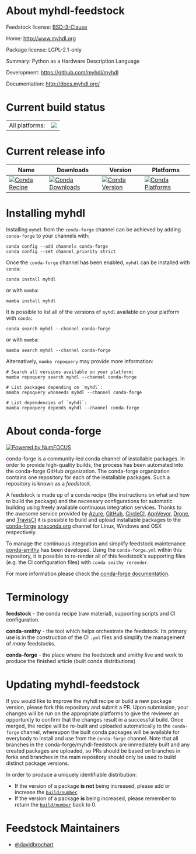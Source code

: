 About myhdl-feedstock
=====================

Feedstock license: [BSD-3-Clause](https://github.com/conda-forge/myhdl-feedstock/blob/main/LICENSE.txt)

Home: http://www.myhdl.org

Package license: LGPL-2.1-only

Summary: Python as a Hardware Description Language

Development: https://github.com/myhdl/myhdl

Documentation: http://docs.myhdl.org/

Current build status
====================


<table><tr><td>All platforms:</td>
    <td>
      <a href="https://dev.azure.com/conda-forge/feedstock-builds/_build/latest?definitionId=11585&branchName=main">
        <img src="https://dev.azure.com/conda-forge/feedstock-builds/_apis/build/status/myhdl-feedstock?branchName=main">
      </a>
    </td>
  </tr>
</table>

Current release info
====================

| Name | Downloads | Version | Platforms |
| --- | --- | --- | --- |
| [![Conda Recipe](https://img.shields.io/badge/recipe-myhdl-green.svg)](https://anaconda.org/conda-forge/myhdl) | [![Conda Downloads](https://img.shields.io/conda/dn/conda-forge/myhdl.svg)](https://anaconda.org/conda-forge/myhdl) | [![Conda Version](https://img.shields.io/conda/vn/conda-forge/myhdl.svg)](https://anaconda.org/conda-forge/myhdl) | [![Conda Platforms](https://img.shields.io/conda/pn/conda-forge/myhdl.svg)](https://anaconda.org/conda-forge/myhdl) |

Installing myhdl
================

Installing `myhdl` from the `conda-forge` channel can be achieved by adding `conda-forge` to your channels with:

```
conda config --add channels conda-forge
conda config --set channel_priority strict
```

Once the `conda-forge` channel has been enabled, `myhdl` can be installed with `conda`:

```
conda install myhdl
```

or with `mamba`:

```
mamba install myhdl
```

It is possible to list all of the versions of `myhdl` available on your platform with `conda`:

```
conda search myhdl --channel conda-forge
```

or with `mamba`:

```
mamba search myhdl --channel conda-forge
```

Alternatively, `mamba repoquery` may provide more information:

```
# Search all versions available on your platform:
mamba repoquery search myhdl --channel conda-forge

# List packages depending on `myhdl`:
mamba repoquery whoneeds myhdl --channel conda-forge

# List dependencies of `myhdl`:
mamba repoquery depends myhdl --channel conda-forge
```


About conda-forge
=================

[![Powered by
NumFOCUS](https://img.shields.io/badge/powered%20by-NumFOCUS-orange.svg?style=flat&colorA=E1523D&colorB=007D8A)](https://numfocus.org)

conda-forge is a community-led conda channel of installable packages.
In order to provide high-quality builds, the process has been automated into the
conda-forge GitHub organization. The conda-forge organization contains one repository
for each of the installable packages. Such a repository is known as a *feedstock*.

A feedstock is made up of a conda recipe (the instructions on what and how to build
the package) and the necessary configurations for automatic building using freely
available continuous integration services. Thanks to the awesome service provided by
[Azure](https://azure.microsoft.com/en-us/services/devops/), [GitHub](https://github.com/),
[CircleCI](https://circleci.com/), [AppVeyor](https://www.appveyor.com/),
[Drone](https://cloud.drone.io/welcome), and [TravisCI](https://travis-ci.com/)
it is possible to build and upload installable packages to the
[conda-forge](https://anaconda.org/conda-forge) [anaconda.org](https://anaconda.org/)
channel for Linux, Windows and OSX respectively.

To manage the continuous integration and simplify feedstock maintenance
[conda-smithy](https://github.com/conda-forge/conda-smithy) has been developed.
Using the ``conda-forge.yml`` within this repository, it is possible to re-render all of
this feedstock's supporting files (e.g. the CI configuration files) with ``conda smithy rerender``.

For more information please check the [conda-forge documentation](https://conda-forge.org/docs/).

Terminology
===========

**feedstock** - the conda recipe (raw material), supporting scripts and CI configuration.

**conda-smithy** - the tool which helps orchestrate the feedstock.
                   Its primary use is in the construction of the CI ``.yml`` files
                   and simplify the management of *many* feedstocks.

**conda-forge** - the place where the feedstock and smithy live and work to
                  produce the finished article (built conda distributions)


Updating myhdl-feedstock
========================

If you would like to improve the myhdl recipe or build a new
package version, please fork this repository and submit a PR. Upon submission,
your changes will be run on the appropriate platforms to give the reviewer an
opportunity to confirm that the changes result in a successful build. Once
merged, the recipe will be re-built and uploaded automatically to the
`conda-forge` channel, whereupon the built conda packages will be available for
everybody to install and use from the `conda-forge` channel.
Note that all branches in the conda-forge/myhdl-feedstock are
immediately built and any created packages are uploaded, so PRs should be based
on branches in forks and branches in the main repository should only be used to
build distinct package versions.

In order to produce a uniquely identifiable distribution:
 * If the version of a package **is not** being increased, please add or increase
   the [``build/number``](https://docs.conda.io/projects/conda-build/en/latest/resources/define-metadata.html#build-number-and-string).
 * If the version of a package **is** being increased, please remember to return
   the [``build/number``](https://docs.conda.io/projects/conda-build/en/latest/resources/define-metadata.html#build-number-and-string)
   back to 0.

Feedstock Maintainers
=====================

* [@davidbrochart](https://github.com/davidbrochart/)

